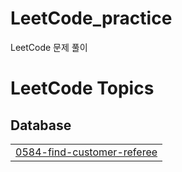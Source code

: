 # LeetCode_practice

LeetCode 문제 풀이

<!---LeetCode Topics Start-->
# LeetCode Topics
## Database
|  |
| ------- |
| [0584-find-customer-referee](https://github.com/hhb0/LeetCode/tree/master/0584-find-customer-referee) |
<!---LeetCode Topics End-->